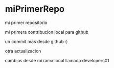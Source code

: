 # miPrimerRepo

mi primer repositorio 

mi primera contribucion local para github

un commit mas desde github :)

otra actualizacion 

cambios desde mi rama local llamada developers01
